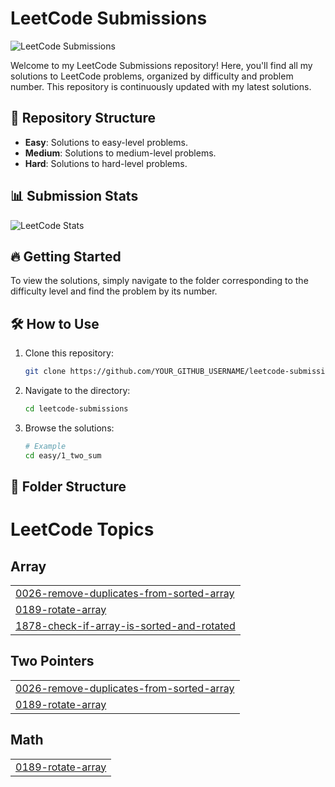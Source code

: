 # LeetCode Submissions

![LeetCode Submissions](https://leetcode-badge.chyroc.cn/?username=YOUR_LEETCODE_rajeev0521&theme=light)

Welcome to my LeetCode Submissions repository! Here, you'll find all my solutions to LeetCode problems, organized by difficulty and problem number. This repository is continuously updated with my latest solutions.

## 🚀 Repository Structure

- **Easy**: Solutions to easy-level problems.
- **Medium**: Solutions to medium-level problems.
- **Hard**: Solutions to hard-level problems.

## 📊 Submission Stats

![LeetCode Stats](https://leetcode-stats-six.vercel.app/?username=YOUR_LEETCODE_USERNAME&theme=dark)

## 🔥 Getting Started

To view the solutions, simply navigate to the folder corresponding to the difficulty level and find the problem by its number.

## 🛠️ How to Use

1. Clone this repository:
    ```bash
    git clone https://github.com/YOUR_GITHUB_USERNAME/leetcode-submissions.git
    ```
2. Navigate to the directory:
    ```bash
    cd leetcode-submissions
    ```
3. Browse the solutions:
    ```bash
    # Example
    cd easy/1_two_sum
    ```

## 📂 Folder Structure


<!---LeetCode Topics Start-->
# LeetCode Topics
## Array
|  |
| ------- |
| [0026-remove-duplicates-from-sorted-array](https://github.com/rajeev0521/Leetcode-Submissions/tree/master/0026-remove-duplicates-from-sorted-array) |
| [0189-rotate-array](https://github.com/rajeev0521/Leetcode-Submissions/tree/master/0189-rotate-array) |
| [1878-check-if-array-is-sorted-and-rotated](https://github.com/rajeev0521/Leetcode-Submissions/tree/master/1878-check-if-array-is-sorted-and-rotated) |
## Two Pointers
|  |
| ------- |
| [0026-remove-duplicates-from-sorted-array](https://github.com/rajeev0521/Leetcode-Submissions/tree/master/0026-remove-duplicates-from-sorted-array) |
| [0189-rotate-array](https://github.com/rajeev0521/Leetcode-Submissions/tree/master/0189-rotate-array) |
## Math
|  |
| ------- |
| [0189-rotate-array](https://github.com/rajeev0521/Leetcode-Submissions/tree/master/0189-rotate-array) |
<!---LeetCode Topics End-->
